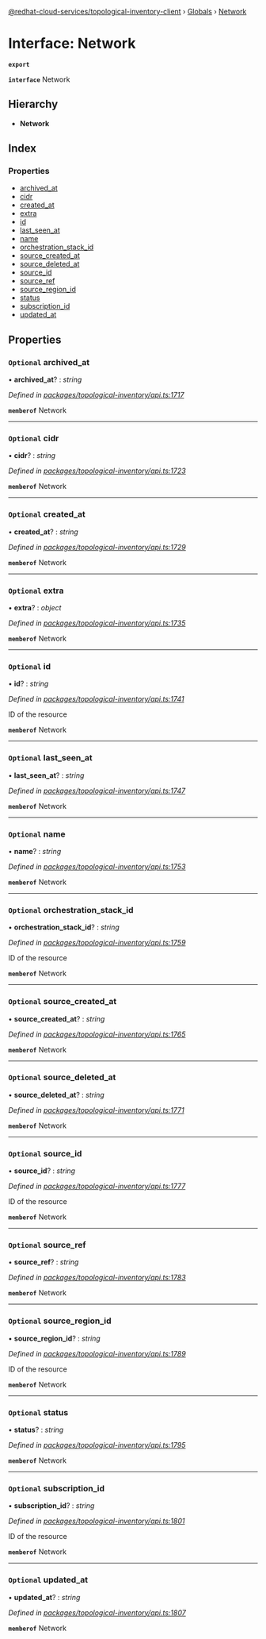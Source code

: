 [@redhat-cloud-services/topological-inventory-client](../README.md) › [Globals](../globals.md) › [Network](network.md)

# Interface: Network

**`export`** 

**`interface`** Network

## Hierarchy

* **Network**

## Index

### Properties

* [archived_at](network.md#optional-archived_at)
* [cidr](network.md#optional-cidr)
* [created_at](network.md#optional-created_at)
* [extra](network.md#optional-extra)
* [id](network.md#optional-id)
* [last_seen_at](network.md#optional-last_seen_at)
* [name](network.md#optional-name)
* [orchestration_stack_id](network.md#optional-orchestration_stack_id)
* [source_created_at](network.md#optional-source_created_at)
* [source_deleted_at](network.md#optional-source_deleted_at)
* [source_id](network.md#optional-source_id)
* [source_ref](network.md#optional-source_ref)
* [source_region_id](network.md#optional-source_region_id)
* [status](network.md#optional-status)
* [subscription_id](network.md#optional-subscription_id)
* [updated_at](network.md#optional-updated_at)

## Properties

### `Optional` archived_at

• **archived_at**? : *string*

*Defined in [packages/topological-inventory/api.ts:1717](https://github.com/leSamo/javascript-clients/blob/master/packages/topological-inventory/api.ts#L1717)*

**`memberof`** Network

___

### `Optional` cidr

• **cidr**? : *string*

*Defined in [packages/topological-inventory/api.ts:1723](https://github.com/leSamo/javascript-clients/blob/master/packages/topological-inventory/api.ts#L1723)*

**`memberof`** Network

___

### `Optional` created_at

• **created_at**? : *string*

*Defined in [packages/topological-inventory/api.ts:1729](https://github.com/leSamo/javascript-clients/blob/master/packages/topological-inventory/api.ts#L1729)*

**`memberof`** Network

___

### `Optional` extra

• **extra**? : *object*

*Defined in [packages/topological-inventory/api.ts:1735](https://github.com/leSamo/javascript-clients/blob/master/packages/topological-inventory/api.ts#L1735)*

**`memberof`** Network

___

### `Optional` id

• **id**? : *string*

*Defined in [packages/topological-inventory/api.ts:1741](https://github.com/leSamo/javascript-clients/blob/master/packages/topological-inventory/api.ts#L1741)*

ID of the resource

**`memberof`** Network

___

### `Optional` last_seen_at

• **last_seen_at**? : *string*

*Defined in [packages/topological-inventory/api.ts:1747](https://github.com/leSamo/javascript-clients/blob/master/packages/topological-inventory/api.ts#L1747)*

**`memberof`** Network

___

### `Optional` name

• **name**? : *string*

*Defined in [packages/topological-inventory/api.ts:1753](https://github.com/leSamo/javascript-clients/blob/master/packages/topological-inventory/api.ts#L1753)*

**`memberof`** Network

___

### `Optional` orchestration_stack_id

• **orchestration_stack_id**? : *string*

*Defined in [packages/topological-inventory/api.ts:1759](https://github.com/leSamo/javascript-clients/blob/master/packages/topological-inventory/api.ts#L1759)*

ID of the resource

**`memberof`** Network

___

### `Optional` source_created_at

• **source_created_at**? : *string*

*Defined in [packages/topological-inventory/api.ts:1765](https://github.com/leSamo/javascript-clients/blob/master/packages/topological-inventory/api.ts#L1765)*

**`memberof`** Network

___

### `Optional` source_deleted_at

• **source_deleted_at**? : *string*

*Defined in [packages/topological-inventory/api.ts:1771](https://github.com/leSamo/javascript-clients/blob/master/packages/topological-inventory/api.ts#L1771)*

**`memberof`** Network

___

### `Optional` source_id

• **source_id**? : *string*

*Defined in [packages/topological-inventory/api.ts:1777](https://github.com/leSamo/javascript-clients/blob/master/packages/topological-inventory/api.ts#L1777)*

ID of the resource

**`memberof`** Network

___

### `Optional` source_ref

• **source_ref**? : *string*

*Defined in [packages/topological-inventory/api.ts:1783](https://github.com/leSamo/javascript-clients/blob/master/packages/topological-inventory/api.ts#L1783)*

**`memberof`** Network

___

### `Optional` source_region_id

• **source_region_id**? : *string*

*Defined in [packages/topological-inventory/api.ts:1789](https://github.com/leSamo/javascript-clients/blob/master/packages/topological-inventory/api.ts#L1789)*

ID of the resource

**`memberof`** Network

___

### `Optional` status

• **status**? : *string*

*Defined in [packages/topological-inventory/api.ts:1795](https://github.com/leSamo/javascript-clients/blob/master/packages/topological-inventory/api.ts#L1795)*

**`memberof`** Network

___

### `Optional` subscription_id

• **subscription_id**? : *string*

*Defined in [packages/topological-inventory/api.ts:1801](https://github.com/leSamo/javascript-clients/blob/master/packages/topological-inventory/api.ts#L1801)*

ID of the resource

**`memberof`** Network

___

### `Optional` updated_at

• **updated_at**? : *string*

*Defined in [packages/topological-inventory/api.ts:1807](https://github.com/leSamo/javascript-clients/blob/master/packages/topological-inventory/api.ts#L1807)*

**`memberof`** Network
